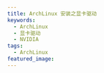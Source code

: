 ```yaml
---
title: ArchLinux 安装之显卡驱动
keywords:
  - ArchLinux
  - 显卡驱动
  - NVIDIA
tags:
  - ArchLinux
featured_image:
---
```

